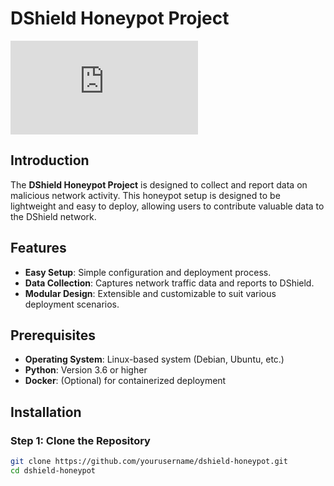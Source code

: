 # DShield Honeypot Project

![DShield Logo](https://isc.sans.edu/honeypot.html)

## Introduction

The **DShield Honeypot Project** is designed to collect and report data on malicious network activity. This honeypot setup is designed to be lightweight and easy to deploy, allowing users to contribute valuable data to the DShield network.

## Features

- **Easy Setup**: Simple configuration and deployment process.
- **Data Collection**: Captures network traffic data and reports to DShield.
- **Modular Design**: Extensible and customizable to suit various deployment scenarios.

## Prerequisites

- **Operating System**: Linux-based system (Debian, Ubuntu, etc.)
- **Python**: Version 3.6 or higher
- **Docker**: (Optional) for containerized deployment

## Installation

### Step 1: Clone the Repository

```bash
git clone https://github.com/yourusername/dshield-honeypot.git
cd dshield-honeypot
